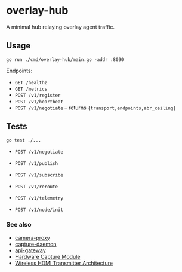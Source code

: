 # overlay-hub

A minimal hub relaying overlay agent traffic.

## Usage

```
go run ./cmd/overlay-hub/main.go -addr :8090
```

Endpoints:
- `GET /healthz`
- `GET /metrics`
- `POST /v1/register`
- `POST /v1/heartbeat`
- `POST /v1/negotiate` – returns `{transport,endpoints,abr_ceiling}`

## Tests

```
go test ./...
```

- `POST /v1/negotiate`

- `POST /v1/publish`
- `POST /v1/subscribe`
- `POST /v1/reroute`
- `POST /v1/telemetry`
- `POST /v1/node/init`


### See also
- [camera-proxy](../camera-proxy/README.md)
- [capture-daemon](../capture-daemon/README.md)
- [api-gateway](../api-gateway/README.md)
- [Hardware Capture Module](../../../video/modules/hwcapture/README.md)
- [Wireless HDMI Transmitter Architecture](../../../docs/TECHNICAL/wireless-hdmi/transmitter-architecture.md)


